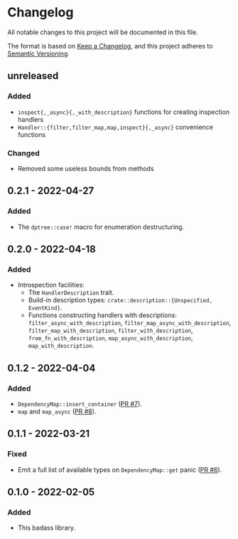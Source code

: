 # Changelog
All notable changes to this project will be documented in this file.

The format is based on [Keep a Changelog](https://keepachangelog.com/en/1.0.0/),
and this project adheres to [Semantic Versioning](https://semver.org/spec/v2.0.0.html).

## unreleased

### Added

- `inspect{,_async}{,_with_description}` functions for creating inspection handlers
- `Handler::{filter,filter_map,map,inspect}{,_async}` convenience functions 

### Changed

- Removed some useless bounds from methods

## 0.2.1 - 2022-04-27

### Added

 - The `dptree::case!` macro for enumeration destructuring.

## 0.2.0 - 2022-04-18

### Added

 - Introspection facilities:
   - The `HandlerDescription` trait.
   - Build-in description types: `crate::description::{Unspecified, EventKind}`.
   - Functions constructing handlers with descriptions: `filter_async_with_description`, `filter_map_async_with_description`, `filter_map_with_description`, `filter_with_description`, `from_fn_with_description`, `map_async_with_description`, `map_with_description`.

## 0.1.2 - 2022-04-04

### Added

 - `DependencyMap::insert_container` ([PR #7](https://github.com/p0lunin/dptree/pull/7)).
 - `map` and `map_async` ([PR #8](https://github.com/p0lunin/dptree/pull/8)).

## 0.1.1 - 2022-03-21

### Fixed

 - Emit a full list of available types on `DependencyMap::get` panic ([PR #6](https://github.com/p0lunin/dptree/pull/6)).

## 0.1.0 - 2022-02-05

### Added

 - This badass library.
